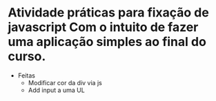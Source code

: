 # Atividade práticas para fixação de  javascript Com o intuito de fazer uma aplicação simples ao final do curso.
- Feitas
  - Modificar cor da div via js
  - Add input a uma UL
  
  
